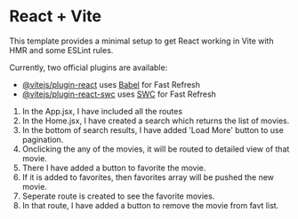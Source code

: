 # React + Vite

This template provides a minimal setup to get React working in Vite with HMR and some ESLint rules.

Currently, two official plugins are available:

- [@vitejs/plugin-react](https://github.com/vitejs/vite-plugin-react/blob/main/packages/plugin-react/README.md) uses [Babel](https://babeljs.io/) for Fast Refresh
- [@vitejs/plugin-react-swc](https://github.com/vitejs/vite-plugin-react-swc) uses [SWC](https://swc.rs/) for Fast Refresh


1. In the App.jsx, I have included all the routes
2. In the Home.jsx, I have created a search which returns the list of movies.
3. In the bottom of search results, I have added 'Load More' button to use pagination.
4. Onclicking the any of the movies, it will be routed to detailed view of that movie.
5. There I have added a button to favorite the movie.
6. If it is added  to favorites, then favorites array will be pushed the new movie.
7. Seperate route is created to see the favorite movies.
8. In that route, I have added a button to remove the movie from favt list.